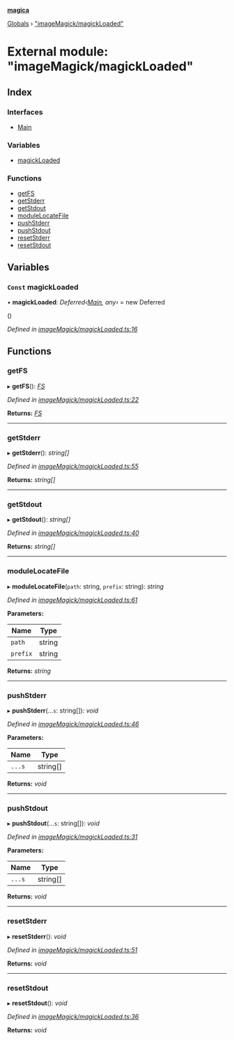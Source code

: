 **[magica](../README.md)**

[Globals](../README.md) › ["imageMagick/magickLoaded"](_imagemagick_magickloaded_.md)

# External module: "imageMagick/magickLoaded"

## Index

### Interfaces

* [Main](../interfaces/_imagemagick_magickloaded_.main.md)

### Variables

* [magickLoaded](_imagemagick_magickloaded_.md#const-magickloaded)

### Functions

* [getFS](_imagemagick_magickloaded_.md#getfs)
* [getStderr](_imagemagick_magickloaded_.md#getstderr)
* [getStdout](_imagemagick_magickloaded_.md#getstdout)
* [moduleLocateFile](_imagemagick_magickloaded_.md#modulelocatefile)
* [pushStderr](_imagemagick_magickloaded_.md#pushstderr)
* [pushStdout](_imagemagick_magickloaded_.md#pushstdout)
* [resetStderr](_imagemagick_magickloaded_.md#resetstderr)
* [resetStdout](_imagemagick_magickloaded_.md#resetstdout)

## Variables

### `Const` magickLoaded

• **magickLoaded**: *Deferred‹[Main](../interfaces/_imagemagick_magickloaded_.main.md), any›* =  new Deferred<Main>()

*Defined in [imageMagick/magickLoaded.ts:16](https://github.com/cancerberoSgx/magica/blob/c127d55/src/imageMagick/magickLoaded.ts#L16)*

## Functions

###  getFS

▸ **getFS**(): *[FS](../interfaces/_file_emscriptenfs_.fs.md)*

*Defined in [imageMagick/magickLoaded.ts:22](https://github.com/cancerberoSgx/magica/blob/c127d55/src/imageMagick/magickLoaded.ts#L22)*

**Returns:** *[FS](../interfaces/_file_emscriptenfs_.fs.md)*

___

###  getStderr

▸ **getStderr**(): *string[]*

*Defined in [imageMagick/magickLoaded.ts:55](https://github.com/cancerberoSgx/magica/blob/c127d55/src/imageMagick/magickLoaded.ts#L55)*

**Returns:** *string[]*

___

###  getStdout

▸ **getStdout**(): *string[]*

*Defined in [imageMagick/magickLoaded.ts:40](https://github.com/cancerberoSgx/magica/blob/c127d55/src/imageMagick/magickLoaded.ts#L40)*

**Returns:** *string[]*

___

###  moduleLocateFile

▸ **moduleLocateFile**(`path`: string, `prefix`: string): *string*

*Defined in [imageMagick/magickLoaded.ts:61](https://github.com/cancerberoSgx/magica/blob/c127d55/src/imageMagick/magickLoaded.ts#L61)*

**Parameters:**

Name | Type |
------ | ------ |
`path` | string |
`prefix` | string |

**Returns:** *string*

___

###  pushStderr

▸ **pushStderr**(...`s`: string[]): *void*

*Defined in [imageMagick/magickLoaded.ts:46](https://github.com/cancerberoSgx/magica/blob/c127d55/src/imageMagick/magickLoaded.ts#L46)*

**Parameters:**

Name | Type |
------ | ------ |
`...s` | string[] |

**Returns:** *void*

___

###  pushStdout

▸ **pushStdout**(...`s`: string[]): *void*

*Defined in [imageMagick/magickLoaded.ts:31](https://github.com/cancerberoSgx/magica/blob/c127d55/src/imageMagick/magickLoaded.ts#L31)*

**Parameters:**

Name | Type |
------ | ------ |
`...s` | string[] |

**Returns:** *void*

___

###  resetStderr

▸ **resetStderr**(): *void*

*Defined in [imageMagick/magickLoaded.ts:51](https://github.com/cancerberoSgx/magica/blob/c127d55/src/imageMagick/magickLoaded.ts#L51)*

**Returns:** *void*

___

###  resetStdout

▸ **resetStdout**(): *void*

*Defined in [imageMagick/magickLoaded.ts:36](https://github.com/cancerberoSgx/magica/blob/c127d55/src/imageMagick/magickLoaded.ts#L36)*

**Returns:** *void*